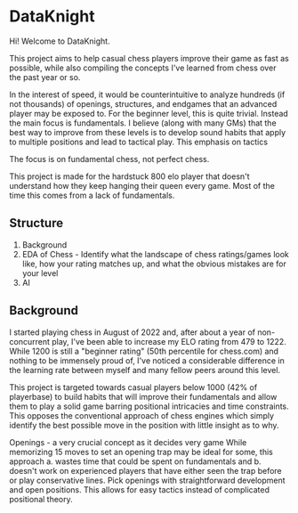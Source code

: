 # DataKnight

Hi! Welcome to DataKnight.

This project aims to help casual chess players improve their game as fast as possible, while also compiling the concepts I've learned from chess over the past year or so. 

In the interest of speed, it would be counterintuitive to analyze hundreds (if not thousands) of openings, structures, and endgames that an advanced player may be exposed to. For the beginner level, this is quite trivial. Instead the main focus is fundamentals. I believe (along with many GMs) that the best way to improve from these levels is to develop sound habits that apply to multiple positions and lead to tactical play. This emphasis on tactics 

The focus is on fundamental chess, not perfect chess.

This project is made for the hardstuck 800 elo player that doesn't understand how they keep hanging their queen every game. Most of the time this comes from a lack of fundamentals.

## Structure

1. Background
2. EDA of Chess - Identify what the landscape of chess ratings/games look like, how your rating matches up, and what the obvious mistakes are for your level
3. AI

## Background

I started playing chess in August of 2022 and, after about a year of non-concurrent play, I've been able to increase my ELO rating from 479 to 1222. While 1200 is still a "beginner rating" (50th percentile for chess.com) and nothing to be immensely proud of, I've noticed a considerable difference in the learning rate between myself and many fellow peers around this level. 

This project is targeted towards casual players below 1000 (42% of playerbase) to build habits that will improve their fundamentals and allow them to play a solid game barring positional intricacies and time constraints. This opposes the conventional approach of chess engines which simply identify the best possible move in the position with little insight as to why.

Openings - a very crucial concept as it decides very game
While memorizing 15 moves to set an opening trap may be ideal for some, this approach a. wastes time that could be spent on fundamentals and b. doesn't work on experienced players that have either seen the trap before or play conservative lines. Pick openings with straightforward development and open positions. This allows for easy tactics instead of complicated positional theory.

